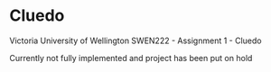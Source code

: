 Cluedo
======

Victoria University of Wellington SWEN222 - Assignment 1 - Cluedo


Currently not fully implemented and project has been put on hold
